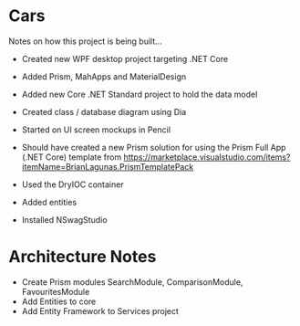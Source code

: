 # Cars

Notes on how this project is being built...

- Created new WPF desktop project targeting .NET Core
- Added Prism, MahApps and MaterialDesign
- Added new Core .NET Standard project to hold the data model
- Created class / database diagram using Dia
- Started on UI screen mockups in Pencil

- Should have created a new Prism solution for using the Prism Full App (.NET Core) template from https://marketplace.visualstudio.com/items?itemName=BrianLagunas.PrismTemplatePack
- Used the DryIOC container
- Added entities
- Installed NSwagStudio


# Architecture Notes

- Create Prism modules SearchModule, ComparisonModule, FavouritesModule
- Add Entities to core
- Add Entity Framework to Services project
